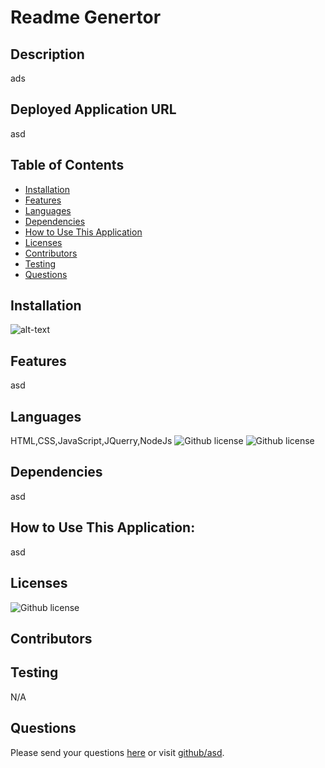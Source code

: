 # Readme Genertor 
## Description
ads
## Deployed Application URL
asd
## Table of Contents
* [Installation](#installation)
* [Features](#features)
* [Languages](#languages)
* [Dependencies](#dependencies)
* [How to Use This Application](#how-to-use-this-application)
* [Licenses](#Licenses)
* [Contributors](#contributors)
* [Testing](#testing)
* [Questions](#questions)
## Installation

![alt-text](asd)
## Features
asd
## Languages
HTML,CSS,JavaScript,JQuerry,NodeJs
![Github license](https://img.shields.io/badge/Language-HTML-blue.svg)
![Github license](https://img.shields.io/badge/Language-CSS-blue.svg)
## Dependencies
asd
## How to Use This Application:
asd
## Licenses
![Github license](https://img.shields.io/badge/license-MIT-blue.svg)
## Contributors

## Testing
N/A
## Questions
Please send your questions [here](mailto:bradm@gmail.com?subject=[GitHub]%20Dev%20Connect) or visit [github/asd](https://github.com/asd).
